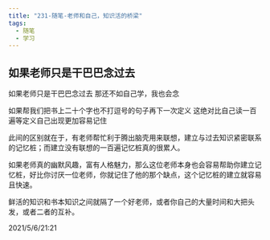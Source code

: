 ```yaml
---
title: "231-随笔-老师和自己，知识活的桥梁"
tags:
  - 随笔
  - 学习
---
```


## 如果老师只是干巴巴念过去



如果老师只是干巴巴念过去
那还不如自己学，我也会念

如果帮我们把书上二十个字也不打逗号的句子再下一次定义
这绝对比自己读一百遍等定义自己出现更加容易记住

此间的区别就在于，有老师帮忙利于腾出脑壳用来联想，建立与过去知识紧密联系的记忆桩；而建立没有联想的一百遍记忆桩真的很累人。

如果老师真的幽默风趣，富有人格魅力，那么这位老师本身也会容易帮助你建立记忆桩，好比你讨厌一位老师，你就记住了他的那个缺点，这个记忆桩的建立就容易且快速。

鲜活的知识和书本知识之间就隔了一个好老师，或者你自己的大量时间和大把头发，或者二者的互补。



2021/5/6/21:21